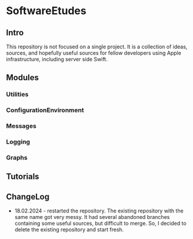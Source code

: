 # SoftwareEtudes

## Intro
This repository is not focused on a single project. It is a collection of ideas, sources, and hopefully useful sources for fellow developers using Apple infrastructure, including server side Swift.

## Modules

### Utilities

### ConfigurationEnvironment

### Messages

### Logging

### Graphs

## Tutorials

## ChangeLog
- 18.02.2024 - restarted the repository. The existing repository with the same name got very messy. It had several abandoned branches containing some useful sources, but difficult to merge. So, I decided to delete the existing repository and start fresh.
